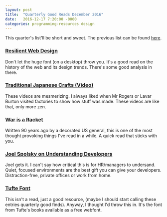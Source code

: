 ```yaml
---
layout: post
title:  "Quarterly Good Reads December 2016"
date:   2016-12-17 7:20:00 -0000
categories: programming-resources design
---
```


This quarter's list'll be short and sweet. The previous list can be found [here](https://chrisdavies.github.io/blog/programming-resources/2016/09/04/quarterly-good-reads.html).

### [Resilient Web Design](https://resilientwebdesign.com/)

Don't let the huge font (on a desktop) throw you. It's a good read on the history of the web and its
design trends. There's some good analysis in there.

### [Traditional Japanese Crafts (Video)](https://www.youtube.com/channel/UC3N0EPxNFKDFKHFNhB9YaZw)

These videos are mesmerizing. I always liked when Mr Rogers or Lavar Burton visited factories to show
how stuff was made. These videos are like that, only more zen.

### [War is a Racket](http://www.wanttoknow.info/warisaracket.shtml)

Written 90 years ago by a decorated US general, this is one of the most thought provoking things I've
read in a while. A quick read that sticks with you.

### [Joel Spolsky on Understanding Developers](http://www.geekwire.com/2016/just-shut-let-devs-concentrate-programming-expert-advises/)

Joel gets it. I can't say how critical this is for HR/managers to undersand. Quiet, focused environments are
the best gift you can give your developers. Distraction-free, private offices or work from home.

### [Tufte Font](https://edwardtufte.github.io/et-book/)

This isn't a read, just a good resource, (maybe I should start calling these entries quarterly
good finds). Anyway, I thought I'd throw this in. It's the font from Tufte's books available as a free
webfont.

